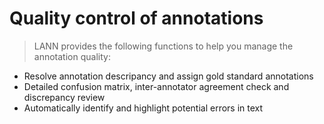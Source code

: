 # Quality control of annotations

> LANN provides the following functions to help you manage the annotation quality:

* Resolve annotation descripancy and assign gold standard annotations
* Detailed confusion matrix, inter-annotator agreement check and discrepancy review
* Automatically identify and highlight potential errors in text

